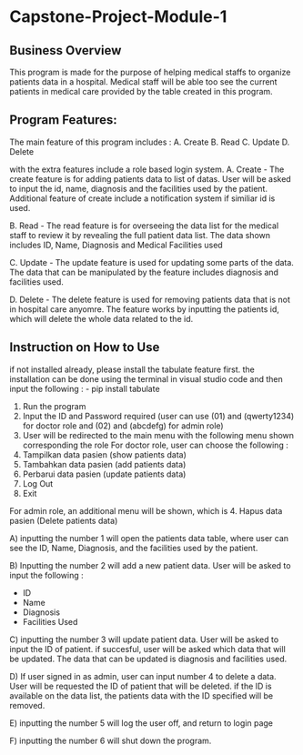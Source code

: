 # Capstone-Project-Module-1
## Business Overview

This program is made for the purpose of helping medical staffs to organize patients data in a hospital. Medical staff will be able too see the current patients in medical care provided by the table created in this program.

## Program Features:
The  main feature of this program includes :
A. Create
B. Read
C. Update
D. Delete

with the extra features include a role based login system.
A. Create - The create feature is for adding patients data to list of datas. User will be asked to input the id, name, diagnosis and the facilities used by the patient. Additional feature of create include a notification system if similiar id is used.

B. Read - The read feature is for overseeing the data list for the medical staff to review it by revealing the full patient data list. The data shown includes ID, Name, Diagnosis and Medical Facilities used

C. Update - The update feature is used for updating some parts of the data. The data that can be manipulated by the feature includes diagnosis and facilities used.

D. Delete - The delete feature is used for removing patients data that is not in hospital care anyomre. The feature works by inputting the patients id, which will delete the whole data related to the id.

## Instruction on How to Use
if not installed already, please install the tabulate feature first. the installation can be done using the terminal in visual studio code and then input the following : - pip install tabulate
1. Run the program
2. Input the ID and Password required (user can use (01) and (qwerty1234) for doctor role and (02) and (abcdefg) for admin role)
3. User will be redirected to the main menu with the following menu shown corresponding the role 
For doctor role, user can choose the following : 
1. Tampilkan data pasien (show patients data)
2. Tambahkan data pasien (add patients data)
3. Perbarui data pasien (update patients data)
5. Log Out
6. Exit

For admin role, an additional menu will be shown, which is 4. Hapus data pasien (Delete patients data)

A) inputting the number 1 will open the patients data table, where user can see the ID, Name, Diagnosis, and the facilities used by the patient.

B) Inputting the number 2 will add a new patient data. User will be asked to input the following :
- ID
- Name
- Diagnosis
- Facilities Used

C) inputting the number 3 will update patient data. User will be asked to input the ID of patient. if succesful, user will be asked which data that will be updated. The data that can be updated is diagnosis and facilities used.

D) If user signed in as admin, user can input number 4 to delete a data. User will be requested the ID of patient that will be deleted. if the ID is available on the data list, the patients data with the ID specified will be removed.

E) inputting the number 5 will log the user off, and return to login page

F) inputting the number 6 will shut down the program.

